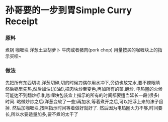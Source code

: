 # 孙哥要的一步到胃Simple Curry Receipt

### 原料

煮锅 咖喱块 洋葱土豆胡萝卜 牛肉或者猪肉(pork chop) 
用量按买的咖喱块上的指示买呗~

### 做法

先把所有东西切块,洋葱切碎,切的时候刀偶尔用水冲下,旁边也放完水,要不辣眼睛
然后锅里先热,然后加油(加油!),把肉块炒至变色,再加所有的菜,翻炒.
电热圈的火候可能达不到翻炒标准,咖喱块包装盒上指示的所有的时间都要适当延长一段(很多)时间.
略微炒炒之后(洋葱变软了一些)再加水,等着煮开之后,可以把浮上来的沫子舀掉.
然后加咖喱块,按照指示时间等着做好就好了.
然后因为电热圈火力不够,时间要长,所以水要适量加多,要不煮的太干了